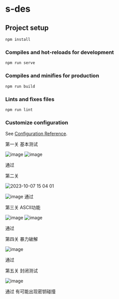 # s-des

## Project setup
```
npm install
```

### Compiles and hot-reloads for development
```
npm run serve
```

### Compiles and minifies for production
```
npm run build
```

### Lints and fixes files
```
npm run lint
```

### Customize configuration
See [Configuration Reference](https://cli.vuejs.org/config/).

第一关
基本测试

![image](https://github.com/Vincent910603/S-DES/assets/75138057/228f33d6-13b5-41de-96f5-4c3580e782ad)
![image](https://github.com/Vincent910603/S-DES/assets/75138057/3727e414-9be1-466d-ac65-d7dda2f8cbd5)

通过

第二关

![2023-10-07 15 04 01](https://github.com/Vincent910603/S-DES/assets/75138057/649480c5-62fa-497b-aae5-c2281dc10ecb)

![image](https://github.com/Vincent910603/S-DES/assets/75138057/117722d4-9643-41e9-95cf-6e130443c20b)
通过


第三关
ASCII功能

![image](https://github.com/Vincent910603/S-DES/assets/75138057/3ad8a67d-0c12-441c-b18d-442bc767aebc)
![image](https://github.com/Vincent910603/S-DES/assets/75138057/999c6eb3-adb3-4c3e-931f-28d43dbf87ee)

通过

第四关
暴力破解

![image](https://github.com/Vincent910603/S-DES/assets/75138057/70b70848-dd5d-4e0c-93e1-4b436c839987)

通过

第五关
封闭测试

![image](https://github.com/Vincent910603/S-DES/assets/75138057/c0a32300-0da1-42ff-bfad-ab60cb0c7c1e)

通过
有可能出现密钥碰撞


